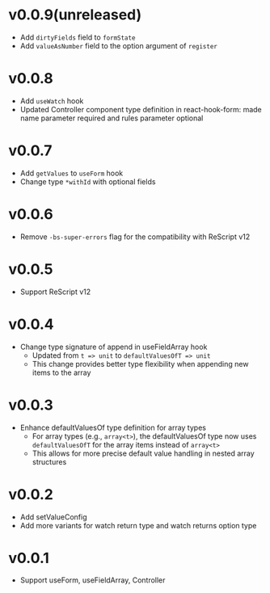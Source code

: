 # v0.0.9(unreleased)

- Add `dirtyFields` field to `formState`
- Add `valueAsNumber` field to the option argument of `register`

# v0.0.8

- Add `useWatch` hook
- Updated Controller component type definition in react-hook-form: made name parameter required and rules parameter optional

# v0.0.7

- Add `getValues` to `useForm` hook
- Change type `*withId` with optional fields

# v0.0.6

- Remove `-bs-super-errors` flag for the compatibility with ReScript v12

# v0.0.5

- Support ReScript v12

# v0.0.4

- Change type signature of append in useFieldArray hook
  - Updated from `t => unit` to `defaultValuesOfT => unit`
  - This change provides better type flexibility when appending new items to the array

# v0.0.3

- Enhance defaultValuesOf type definition for array types
  - For array types (e.g., `array<t>`), the defaultValuesOf type now uses 
    `defaultValuesOfT` for the array items instead of `array<t>`
  - This allows for more precise default value handling in nested array structures

# v0.0.2

- Add setValueConfig
- Add more variants for watch return type and watch returns option type

# v0.0.1

- Support useForm, useFieldArray, Controller
